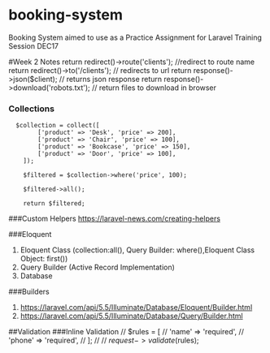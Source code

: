 # booking-system
Booking System aimed to use as a Practice Assignment for Laravel Training Session DEC17


#Week 2 Notes
return redirect()->route('clients'); //redirect to route name
return redirect()->to('/clients'); // redirects to url
return response()->json($client); // returns json response
return response()->download('robots.txt'); // return files to download in browser


### Collections
      $collection = collect([
            ['product' => 'Desk', 'price' => 200],
            ['product' => 'Chair', 'price' => 100],
            ['product' => 'Bookcase', 'price' => 150],
            ['product' => 'Door', 'price' => 100],
        ]);

        $filtered = $collection->where('price', 100);

        $filtered->all();

        return $filtered;
        
###Custom Helpers
https://laravel-news.com/creating-helpers


###Eloquent
1. Eloquent Class  (collection:all(), Query Builder: where(),Eloquent Class Object: first())
2. Query Builder (Active Record Implementation)
3. Database

###Builders
1. https://laravel.com/api/5.5/Illuminate/Database/Eloquent/Builder.html
2. https://laravel.com/api/5.5/Illuminate/Database/Query/Builder.html

##Validation
###Inline Validation
//        $rules = [
//            'name' => 'required',
//            'phone' => 'required',
//        ];
//
//        $request->validate($rules);